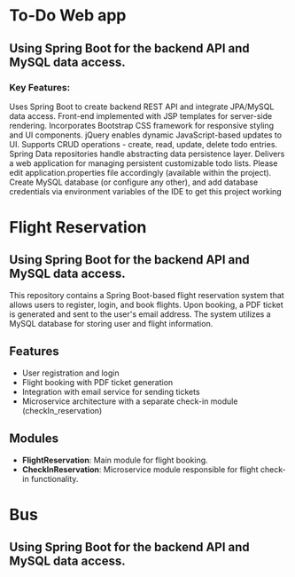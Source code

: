 <h1>To-Do Web app</h1>
<h2>
Using Spring Boot for the backend API and MySQL data access.</h2>
<h3>Key Features:</h3>

<spam>
Uses Spring Boot to create backend REST API and integrate JPA/MySQL data access.
Front-end implemented with JSP templates for server-side rendering.
Incorporates Bootstrap CSS framework for responsive styling and UI components.
jQuery enables dynamic JavaScript-based updates to UI.
Supports CRUD operations - create, read, update, delete todo entries.
Spring Data repositories handle abstracting data persistence layer.
Delivers a web application for managing persistent customizable todo lists.
Please edit application.properties file accordingly (available within the project). Create MySQL database (or configure any other), and add database credentials via environment variables of the IDE to get this project working

</spam>
<h1>Flight Reservation</h1>
<h2>
Using Spring Boot for the backend API and MySQL data access.</h2>
This repository contains a Spring Boot-based flight reservation system that allows users to register, login, and book flights. Upon booking, a PDF ticket is generated and sent to the user's email address. The system utilizes a MySQL database for storing user and flight information.

## Features
- User registration and login
- Flight booking with PDF ticket generation
- Integration with email service for sending tickets
- Microservice architecture with a separate check-in module (checkIn_reservation)

## Modules
- **FlightReservation**: Main module for flight booking.
- **CheckInReservation**: Microservice module responsible for flight check-in functionality.
   

<h1>Bus</h1>
<h2>
Using Spring Boot for the backend API and MySQL data access.</h2>


